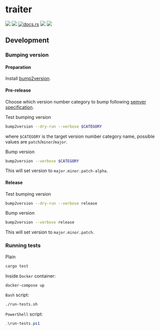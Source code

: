 traiter
=======

[![](https://github.com/lycantropos/traiter/workflows/CI/badge.svg)](https://github.com/lycantropos/traiter/actions/workflows/ci.yml "Github Actions")
[![](https://codecov.io/gh/lycantropos/traiter/branch/master/graph/badge.svg)](https://codecov.io/gh/lycantropos/traiter "Codecov")
[![docs.rs](https://docs.rs/traiter/badge.svg)](https://docs.rs/traiter/)
[![](https://img.shields.io/github/license/lycantropos/traiter.svg)](https://github.com/lycantropos/traiter/blob/master/LICENSE "License")
[![](https://img.shields.io/crates/v/traiter.svg)](https://crates.io/crates/traiter "crates.io")

Development
-----------

### Bumping version

#### Preparation

Install
[bump2version](https://github.com/c4urself/bump2version#installation).

#### Pre-release

Choose which version number category to bump following [semver
specification](http://semver.org/).

Test bumping version
```bash
bump2version --dry-run --verbose $CATEGORY
```

where `$CATEGORY` is the target version number category name, possible
values are `patch`/`minor`/`major`.

Bump version
```bash
bump2version --verbose $CATEGORY
```

This will set version to `major.minor.patch-alpha`. 

#### Release

Test bumping version
```bash
bump2version --dry-run --verbose release
```

Bump version
```bash
bump2version --verbose release
```

This will set version to `major.minor.patch`.

### Running tests

Plain
```bash
cargo test
```

Inside `Docker` container:
```bash
docker-compose up
```

`Bash` script:
```bash
./run-tests.sh
```

`PowerShell` script:
```powershell
.\run-tests.ps1
```
